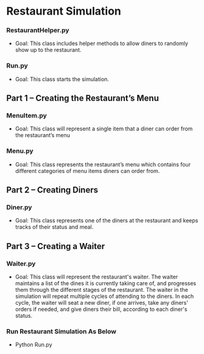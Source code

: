 # Restaurant Simulation
 
### RestaurantHelper.py
-	Goal: This class includes helper methods to allow diners to randomly show up to the restaurant.

### Run.py
-	Goal: This class starts the simulation.

## Part 1 – Creating the Restaurant’s Menu 

### MenuItem.py
-	Goal: This class will represent a single item that a diner can order from the restaurant’s menu

### Menu.py
-	Goal: This class represents the restaurant’s menu which contains four different categories of menu items diners can order from.

## Part 2 – Creating Diners

### Diner.py
- Goal: This class represents one of the diners at the restaurant and keeps tracks of their status and meal.

## Part 3 – Creating a Waiter

### Waiter.py
- Goal: This class will represent the restaurant's waiter. The waiter maintains a list of the dines it is currently taking care of, and progresses them through the different stages of the restaurant. The waiter in the simulation will repeat multiple cycles of attending to the diners. In each cycle, the waiter will seat a new diner, if one arrives, take any diners' orders if needed, and give diners their bill, according to each diner's status.

### Run Restaurant Simulation As Below
- Python Run.py